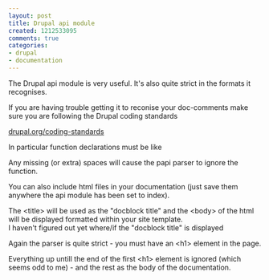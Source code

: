 ```yaml
---
layout: post
title: Drupal api module
created: 1212533095
comments: true
categories:
- drupal
- documentation
---
```

<p>
The Drupal api module is very useful. It's also quite strict in the formats it recognises.
</p>
<p>
If you are having trouble getting it to reconise your doc-comments make sure you are following the Drupal coding standards
</p>
<p>
<a href="http://drupal.org/coding-standards">drupal.org/coding-standards</a>
</p>
<!--break-->
<p>
In particular function declarations must be like
</p>
<?php
function my_function($param) {
?>
<p>
Any missing (or extra) spaces will cause the papi parser to ignore the function.
</p>
<p>
You can also include html files in your documentation (just save them anywhere the api module has been set to index).
</p>
<p>
The &lt;title&gt; will be used as the &quot;docblock title&quot; and the &lt;body&gt; of the html will be displayed formatted within your site template.<br/>I haven't figured out yet where/if the &quot;docblock title&quot; is displayed</p><p>Again the parser is quite strict - you must have an &lt;h1&gt; element in the page.</p><p>Everything up untill the end of the first &lt;h1&gt; element is ignored (which seems odd to me) - and the rest as the body of the documentation.  
</p>

